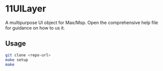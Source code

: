 # 11UILayer

A multipurpose UI object for Max/Msp. Open the comprehensive help file for guidance on how to us it.

## Usage

```sh
git clone <repo-url>
make setup
make
```

